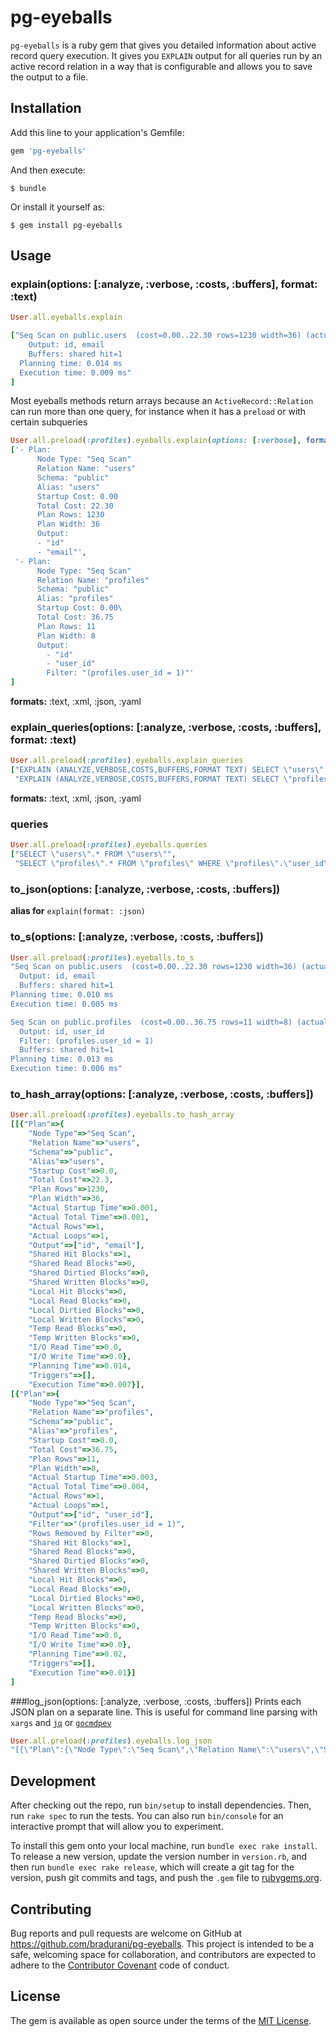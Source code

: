 # pg-eyeballs

`pg-eyeballs` is a ruby gem that gives you detailed information about active
record query execution. It gives you `EXPLAIN` output for all queries run by an
active record relation in a way that is configurable and allows you to save
the output to a file.

## Installation

Add this line to your application's Gemfile:

```ruby
gem 'pg-eyeballs'
```

And then execute:

    $ bundle

Or install it yourself as:

    $ gem install pg-eyeballs

## Usage

### explain(options: [:analyze, :verbose, :costs, :buffers], format: :text)

```ruby
User.all.eyeballs.explain

["Seq Scan on public.users  (cost=0.00..22.30 rows=1230 width=36) (actual time=0.002..0.002 rows=1 loops=1)
    Output: id, email
    Buffers: shared hit=1
  Planning time: 0.014 ms
  Execution time: 0.009 ms"
]
```
Most eyeballs methods return arrays because an `ActiveRecord::Relation` can run
more than one query, for instance when it has a `preload` or with certain
subqueries
```ruby
User.all.preload(:profiles).eyeballs.explain(options: [:verbose], format: :yaml)
['- Plan: 
      Node Type: "Seq Scan"
      Relation Name: "users"
      Schema: "public"
      Alias: "users"
      Startup Cost: 0.00
      Total Cost: 22.30
      Plan Rows: 1230
      Plan Width: 36
      Output: 
      - "id"
      - "email"', 
 '- Plan:     
      Node Type: "Seq Scan"
      Relation Name: "profiles"
      Schema: "public"
      Alias: "profiles"
      Startup Cost: 0.00\
      Total Cost: 36.75
      Plan Rows: 11
      Plan Width: 8
      Output: 
        - "id"
        - "user_id"
        Filter: "(profiles.user_id = 1)"'
]
```
**formats:** :text, :xml, :json, :yaml

### explain_queries(options: [:analyze, :verbose, :costs, :buffers], format: :text)
```ruby
User.all.preload(:profiles).eyeballs.explain_queries
["EXPLAIN (ANALYZE,VERBOSE,COSTS,BUFFERS,FORMAT TEXT) SELECT \"users\".* FROM \"users\"",
 "EXPLAIN (ANALYZE,VERBOSE,COSTS,BUFFERS,FORMAT TEXT) SELECT \"profiles\".* FROM \"profiles\" WHERE \"profiles\".\"user_id\" IN (1)"]
 ```
**formats:** :text, :xml, :json, :yaml

### queries
```ruby
User.all.preload(:profiles).eyeballs.queries
["SELECT \"users\".* FROM \"users\"",
 "SELECT \"profiles\".* FROM \"profiles\" WHERE \"profiles\".\"user_id\" IN (1)"]
 ```

### to_json(options: [:analyze, :verbose, :costs, :buffers])
**alias for** `explain(format: :json)`

### to_s(options: [:analyze, :verbose, :costs, :buffers])

```ruby
User.all.preload(:profiles).eyeballs.to_s
"Seq Scan on public.users  (cost=0.00..22.30 rows=1230 width=36) (actual time=0.001..0.002 rows=1 loops=1)
  Output: id, email
  Buffers: shared hit=1
Planning time: 0.010 ms
Execution time: 0.005 ms

Seq Scan on public.profiles  (cost=0.00..36.75 rows=11 width=8) (actual time=0.002..0.002 rows=1 loops=1)
  Output: id, user_id
  Filter: (profiles.user_id = 1)
  Buffers: shared hit=1
Planning time: 0.013 ms
Execution time: 0.006 ms"
```

### to_hash_array(options: [:analyze, :verbose, :costs, :buffers])
```ruby
User.all.preload(:profiles).eyeballs.to_hash_array
[[{"Plan"=>{
    "Node Type"=>"Seq Scan",
    "Relation Name"=>"users",
    "Schema"=>"public",
    "Alias"=>"users",
    "Startup Cost"=>0.0,
    "Total Cost"=>22.3,
    "Plan Rows"=>1230,
    "Plan Width"=>36,
    "Actual Startup Time"=>0.001,
    "Actual Total Time"=>0.001,
    "Actual Rows"=>1,
    "Actual Loops"=>1,
    "Output"=>["id", "email"],
    "Shared Hit Blocks"=>1,
    "Shared Read Blocks"=>0,
    "Shared Dirtied Blocks"=>0,
    "Shared Written Blocks"=>0,
    "Local Hit Blocks"=>0,
    "Local Read Blocks"=>0,
    "Local Dirtied Blocks"=>0,
    "Local Written Blocks"=>0,
    "Temp Read Blocks"=>0,
    "Temp Written Blocks"=>0,
    "I/O Read Time"=>0.0,
    "I/O Write Time"=>0.0},
    "Planning Time"=>0.014,
    "Triggers"=>[],
    "Execution Time"=>0.007}],
[{"Plan"=>{
    "Node Type"=>"Seq Scan",
    "Relation Name"=>"profiles",
    "Schema"=>"public",
    "Alias"=>"profiles",
    "Startup Cost"=>0.0,
    "Total Cost"=>36.75,
    "Plan Rows"=>11,
    "Plan Width"=>8,
    "Actual Startup Time"=>0.003,
    "Actual Total Time"=>0.004,
    "Actual Rows"=>1,
    "Actual Loops"=>1,
    "Output"=>["id", "user_id"],
    "Filter"=>"(profiles.user_id = 1)",
    "Rows Removed by Filter"=>0,
    "Shared Hit Blocks"=>1,
    "Shared Read Blocks"=>0,
    "Shared Dirtied Blocks"=>0,
    "Shared Written Blocks"=>0,
    "Local Hit Blocks"=>0,
    "Local Read Blocks"=>0,
    "Local Dirtied Blocks"=>0,
    "Local Written Blocks"=>0,
    "Temp Read Blocks"=>0,
    "Temp Written Blocks"=>0,
    "I/O Read Time"=>0.0,
    "I/O Write Time"=>0.0},
    "Planning Time"=>0.02,
    "Triggers"=>[],
    "Execution Time"=>0.01}]
]
```
###log_json(options: [:analyze, :verbose, :costs, :buffers])
Prints each JSON plan on a separate line. This is useful for command line
parsing with `xargs` and [`jq`](https://stedolan.github.io/jq/) or
[`gocmdpev`](https://github.com/simon-engledew/gocmdpev)
```ruby
User.all.preload(:profiles).eyeballs.log_json
"[{\"Plan\":{\"Node Type\":\"Seq Scan\",\"Relation Name\":\"users\",\"Schema\":\"public\",\"Alias\":\"users\",\"Startup Cost\":0.0,\"Total Cost\":22.3,\"Plan Rows\":1230,\"Plan Width\":36,\"Actual Startup Time\":0.001,\"Actual Total Time\":0.001,\"Actual Rows\":1,\"Actual Loops\":1,\"Output\":[\"id\",\"email\"],\"Shared Hit Blocks\":1,\"Shared Read Blocks\":0,\"Shared Dirtied Blocks\":0,\"Shared Written Blocks\":0,\"Local Hit Blocks\":0,\"Local Read Blocks\":0,\"Local Dirtied Blocks\":0,\"Local Written Blocks\":0,\"Temp Read Blocks\":0,\"Temp Written Blocks\":0,\"I/O Read Time\":0.0,\"I/O Write Time\":0.0},\"Planning Time\":0.014,\"Triggers\":[],\"Execution Time\":0.008}]\n[{\"Plan\":{\"Node Type\":\"Seq Scan\",\"Relation Name\":\"profiles\",\"Schema\":\"public\",\"Alias\":\"profiles\",\"Startup Cost\":0.0,\"Total Cost\":36.75,\"Plan Rows\":11,\"Plan Width\":8,\"Actual Startup Time\":0.003,\"Actual Total Time\":0.003,\"Actual Rows\":1,\"Actual Loops\":1,\"Output\":[\"id\",\"user_id\"],\"Filter\":\"(profiles.user_id = 1)\",\"Rows Removed by Filter\":0,\"Shared Hit Blocks\":1,\"Shared Read Blocks\":0,\"Shared Dirtied Blocks\":0,\"Shared Written Blocks\":0,\"Local Hit Blocks\":0,\"Local Read Blocks\":0,\"Local Dirtied Blocks\":0,\"Local Written Blocks\":0,\"Temp Read Blocks\":0,\"Temp Written Blocks\":0,\"I/O Read Time\":0.0,\"I/O Write Time\":0.0},\"Planning Time\":0.02,\"Triggers\":[],\"Execution Time\":0.01}]"
```


## Development

After checking out the repo, run `bin/setup` to install dependencies. Then, run `rake spec` to run the tests. You can also run `bin/console` for an interactive prompt that will allow you to experiment.

To install this gem onto your local machine, run `bundle exec rake install`. To release a new version, update the version number in `version.rb`, and then run `bundle exec rake release`, which will create a git tag for the version, push git commits and tags, and push the `.gem` file to [rubygems.org](https://rubygems.org).

## Contributing

Bug reports and pull requests are welcome on GitHub at https://github.com/bradurani/pg-eyeballs. This project is intended to be a safe, welcoming space for collaboration, and contributors are expected to adhere to the [Contributor Covenant](http://contributor-covenant.org) code of conduct.


## License

The gem is available as open source under the terms of the [MIT License](http://opensource.org/licenses/MIT).


